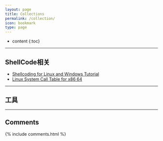```yaml
---
layout: page
title: Collections
permalink: /collection/
icon: bookmark
type: page
---
```


* content
{:toc}
---
## ShellCode相关

* [Shellcoding for Linux and Windows Tutorial](http://www.vividmachines.com/shellcode/shellcode.html)
* [Linux System Call Table for x86 64](http://blog.rchapman.org/posts/Linux_System_Call_Table_for_x86_64/)

---
## 工具

---
## Comments

{% include comments.html %}
